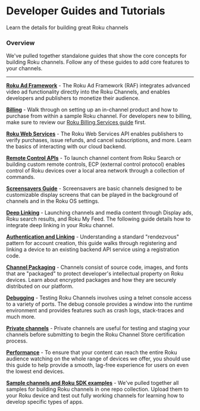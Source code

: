 # Developer Guides and Tutorials
Learn the details for building great Roku channels

### Overview
We've pulled together standalone guides that show the core concepts for building Roku channels. Follow any of these guides to add core features to your channels.

- - -

**[Roku Ad Framework](roku-ad-framework.md)** - The Roku Ad Framework (RAF) integrates advanced video ad functionality directly into the Roku Channels, and enables developers and publishers to monetize their audience.

**[Billing](roku-billing.md)** - Walk through on setting up an in-channel product and how to purchase from within a sample Roku channel. For developers new to billing, make sure to review our [Roku Billing Services guide](/publish/monetization/billing) first.

**[Roku Web Services](roku-web-services.md)** - The Roku Web Services API enables publishers to verify purchases, issue refunds, and cancel subscriptions, and more. Learn the basics of interacting with our cloud backend.

**[Remote Control APIs](remote-api-ecp.md)** - To launch channel content from Roku Search or building custom remote controls, ECP (external control protocol) enables control of Roku devices over a local area network through a collection of commands.

**[Screensavers Guide](screensavers.md)** - Screensavers are basic channels designed to be customizable display screens that can be played in the background of channels and in the Roku OS settings.

**[Deep Linking](deep-linking.md)** - Launching channels and media content through Display ads, Roku search results, and Roku My Feed. The following guide details how to integrate deep linking in your Roku channel.

**[Authentication and Linking](auth-linking.md)** - Understanding a standard "rendezvous" pattern for account creation, this guide walks through registering and linking a device to an existing backend API service using a registration code.

**[Channel Packaging](packaging.md)** - Channels consist of source code, images, and fonts that are "packaged" to protect developer's intellectual property on Roku devices. Learn about encrypted packages and how they are securely distributed on our platform.

**[Debugging](debugging.md)** - Testing Roku Channels involves using a telnet console access to a variety of ports. The debug console provides a window into the runtime environment and provides features such as crash logs, stack-traces and much more.

**[Private channels](private-channels.md)** - Private channels are useful for testing and staging your channels before submitting to begin the Roku Channel Store certification process.

**[Performance](performance.md)** - To ensure that your content can reach the entire Roku audience watching on the whole range of devices we offer, you should use this guide to help provide a smooth, lag-free experience for users on even the lowest end devices.

**[Sample channels and Roku SDK examples](https://github.com/rokudev/sample-channels)** - We've pulled together all samples for building Roku channels in one repo collection. Upload them to your Roku device and test out fully working channels for learning how to develop specific types of apps.
